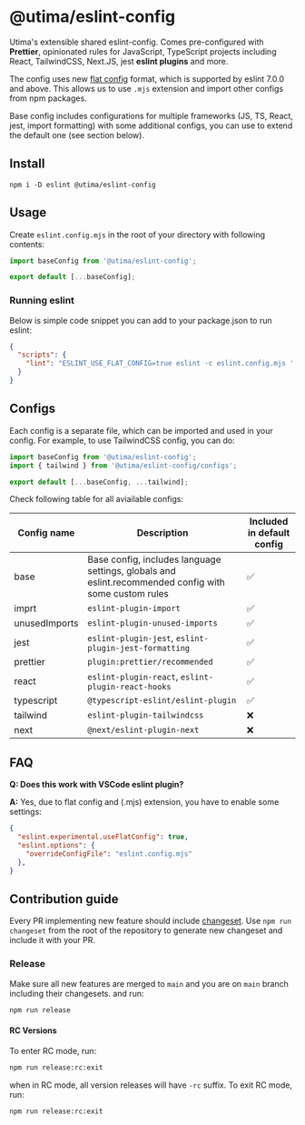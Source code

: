 # @utima/eslint-config
Utima's extensible shared eslint-config. Comes pre-configured with **Prettier**, opinionated rules for JavaScript, TypeScript projects including React, TailwindCSS, Next.JS, jest **eslint plugins** and more.

The config uses new [flat config](https://eslint.org/docs/user-guide/configuring/configuration-files#configuration-file-formats) format, which is supported by eslint 7.0.0 and above. This allows us to use `.mjs` extension and import other configs from npm packages.

Base config includes configurations for multiple frameworks (JS, TS, React, jest, import formatting) with some additional configs, you can use to extend the default one (see section below).

## Install
```
npm i -D eslint @utima/eslint-config
```

## Usage
Create `eslint.config.mjs` in the root of your directory with following contents:

```js
import baseConfig from '@utima/eslint-config';

export default [...baseConfig];
```

### Running eslint
Below is simple code snippet you can add to your package.json to run eslint:

```json
{
  "scripts": {
    "lint": "ESLINT_USE_FLAT_CONFIG=true eslint -c eslint.config.mjs './**/*.{js,ts,jsx,tsx,cjs,mjs}'",
  }
}
```

## Configs

Each config is a separate file, which can be imported and used in your config. For example, to use TailwindCSS config, you can do:

```js
import baseConfig from '@utima/eslint-config';
import { tailwind } from '@utima/eslint-config/configs';

export default [...baseConfig, ...tailwind];
```

Check following table for all aviailable configs:

| Config name   | Description                                                                                           | Included in default config |
|---------------|-------------------------------------------------------------------------------------------------------|----------------------------|
| base          | Base config, includes language settings, globals and eslint.recommended config with some custom rules | ✅                          |
| imprt         | `eslint-plugin-import`                                                                                | ✅                          |
| unusedImports | `eslint-plugin-unused-imports`                                                                        | ✅                          |
| jest          | `eslint-plugin-jest`, `eslint-plugin-jest-formatting`                                                 | ✅                          |
| prettier      | `plugin:prettier/recommended`                                                                         | ✅                          |
| react         | `eslint-plugin-react`, `eslint-plugin-react-hooks`                                                    | ✅                          |
| typescript    | `@typescript-eslint/eslint-plugin`                                                                    | ✅                          |
| tailwind      | `eslint-plugin-tailwindcss`                                                                           | ❌                          |
| next          | `@next/eslint-plugin-next`                                                                            | ❌                          |

## FAQ

**Q: Does this work with VSCode eslint plugin?**

**A:** Yes, due to flat config and (.mjs) extension, you have to enable some settings:

```json
{
  "eslint.experimental.useFlatConfig": true,
  "eslint.options": {
    "overrideConfigFile": "eslint.config.mjs"
  },
}
```

## Contribution guide

Every PR implementing new feature should include [changeset](https://github.com/changesets/changesets). Use `npm run changeset` from the root of the repository to generate new changeset and include it with your PR.

### Release

Make sure all new features are merged to `main` and you are on `main` branch including their changesets. and run:

```bash
npm run release
```

#### RC Versions

To enter RC mode, run:

```bash
npm run release:rc:exit
```

when in RC mode, all version releases will have `-rc` suffix. To exit RC mode, run:

```bash
npm run release:rc:exit
```
